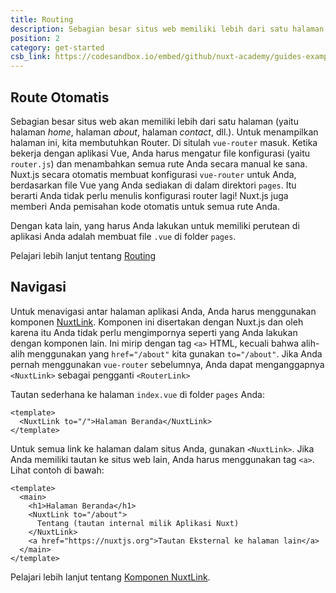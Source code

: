 ```yaml
---
title: Routing
description: Sebagian besar situs web memiliki lebih dari satu halaman. Misalnya halaman _home_, halaman _about_, halaman _contact_, dll. Untuk menampilkan halaman-halaman ini kita membutuhkan sebuah Router.
position: 2
category: get-started
csb_link: https://codesandbox.io/embed/github/nuxt-academy/guides-examples/tree/master/01_get_started/02_routing?fontsize=14&hidenavigation=1&theme=dark
---
```


## Route Otomatis

Sebagian besar situs web akan memiliki lebih dari satu halaman (yaitu halaman _home_, halaman _about_, halaman _contact_, dll.). Untuk menampilkan halaman ini, kita membutuhkan Router. Di situlah `vue-router` masuk. Ketika bekerja dengan aplikasi Vue, Anda harus mengatur file konfigurasi (yaitu `router.js`) dan menambahkan semua rute Anda secara manual ke sana. Nuxt.js secara otomatis membuat konfigurasi `vue-router` untuk Anda, berdasarkan file Vue yang Anda sediakan di dalam direktori `pages`. Itu berarti Anda tidak perlu menulis konfigurasi router lagi! Nuxt.js juga memberi Anda pemisahan kode otomatis untuk semua rute Anda.

Dengan kata lain, yang harus Anda lakukan untuk memiliki perutean di aplikasi Anda adalah membuat file `.vue` di folder `pages`.

<base-alert type="next">

Pelajari lebih lanjut tentang [Routing](/guides/features/file-system-routing)

</base-alert>

## Navigasi

Untuk menavigasi antar halaman aplikasi Anda, Anda harus menggunakan komponen [NuxtLink](/guides/features/nuxt-components#the-nuxtlink-component). Komponen ini disertakan dengan Nuxt.js dan oleh karena itu Anda tidak perlu mengimpornya seperti yang Anda lakukan dengan komponen lain. Ini mirip dengan tag `<a>` HTML, kecuali bahwa alih-alih menggunakan yang `href="/about"` kita gunakan `to="/about"`. Jika Anda pernah menggunakan `vue-router` sebelumnya, Anda dapat menganggapnya `<NuxtLink>` sebagai pengganti `<RouterLink>`

Tautan sederhana ke halaman `index.vue` di folder `pages` Anda:

```html{}[pages/index.vue]
<template>
  <NuxtLink to="/">Halaman Beranda</NuxtLink>
</template>
```

Untuk semua link ke halaman dalam situs Anda, gunakan `<NuxtLink>`. Jika Anda memiliki tautan ke situs web lain, Anda harus menggunakan tag `<a>`. Lihat contoh di bawah:

```html{}[pages/index.vue]
<template>
  <main>
    <h1>Halaman Beranda</h1>
    <NuxtLink to="/about">
      Tentang (tautan internal milik Aplikasi Nuxt)
    </NuxtLink>
    <a href="https://nuxtjs.org">Tautan Eksternal ke halaman lain</a>
  </main>
</template>
```

<app-modal>
  <code-sandbox :src="csb_link"></code-sandbox>
</app-modal>

<base-alert type="next">

Pelajari lebih lanjut tentang [Komponen NuxtLink](/guides/features/nuxt-components#the-nuxtlink-component).

</base-alert>
